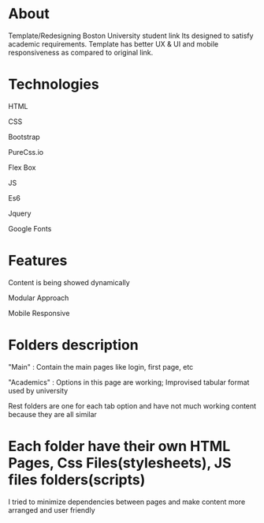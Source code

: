 # About
Template/Redesigning Boston University student link
Its designed to satisfy academic requirements.
Template has better UX & UI and mobile responsiveness as compared to original link.

# Technologies
HTML

CSS

Bootstrap

PureCss.io

Flex Box

JS

Es6

Jquery

Google Fonts

# Features
Content is being showed dynamically

Modular Approach 

Mobile Responsive

# Folders description

"Main" : Contain the main pages like login, first page, etc

"Academics" : Options in this page are working; Improvised tabular format used by university

Rest folders are one for each tab option and have not much working content because they are all similar 

# Each folder have their own HTML Pages, Css Files(stylesheets), JS files folders(scripts)

I tried to minimize dependencies between pages and make content more arranged and user friendly

